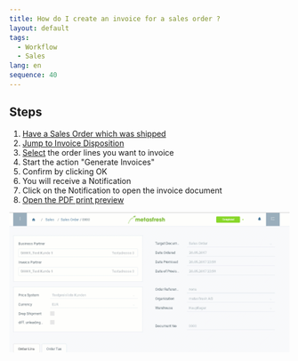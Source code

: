 ```yaml
---
title: How do I create an invoice for a sales order ?
layout: default
tags:
  - Workflow
  - Sales
lang: en
sequence: 40
---
```


## Steps

1. [Have a Sales Order which was shipped](Ship_an_SalesOrder)
1. [Jump to Invoice Disposition](JumptoviaSidebar)
1. [Select](RecordSelection) the order lines you want to invoice
1. Start the action "Generate Invoices"
1. Confirm by clicking OK
1. You will receive a Notification
1. Click on the Notification to open the invoice document
1. [Open the PDF print preview](PrintPreview)

![](assets/salesorderinvoice.gif)
